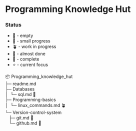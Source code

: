 # Programming Knowledge Hut

### Status
- :microbe:  - empty
- :seedling: - small progress
- :potted_plant: - work in progress
- :bee: - almost done
- :deciduous_tree: - complete
- :star: - current focus

📦 Programming_knowledge_hut\
├─ readme.md\
├─ Databases\
│  └─ sql.md :seedling:\
├─ Programming-basics\
│  └─ linux_commands.md :potted_plant:\
└─ Version-control-system\
   ├─ git.md :seedling:\
   └─ github.md :seedling:


